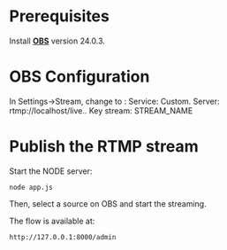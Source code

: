 # Prerequisites

Install [__OBS__](https://obsproject.com) version 24.0.3. 

# OBS Configuration 

In Settings->Stream, change to :
Service: Custom.
Server: rtmp://localhost/live..
Key stream: STREAM_NAME

# Publish the RTMP stream

Start the NODE server:
```
node app.js
```

Then, select a source on OBS and start the streaming.

The flow is available at:
```
http://127.0.0.1:8000/admin
```
